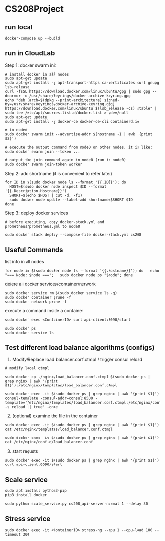 # CS208Project

## run local
```shell
docker-compose up --build
```

## run in CloudLab

Step 1: docker swarm init
```shell
# install docker in all nodes
sudo apt-get update
sudo apt-get install -y apt-transport-https ca-certificates curl gnupg lsb-release
curl -fsSL https://download.docker.com/linux/ubuntu/gpg | sudo gpg --dearmor -o /usr/share/keyrings/docker-archive-keyring.gpg
echo "deb [arch=$(dpkg --print-architecture) signed-by=/usr/share/keyrings/docker-archive-keyring.gpg] https://download.docker.com/linux/ubuntu $(lsb_release -cs) stable" | sudo tee /etc/apt/sources.list.d/docker.list > /dev/null
sudo apt-get update
sudo apt-get install -y docker-ce docker-ce-cli containerd.io

# in node0
sudo docker swarm init --advertise-addr $(hostname -I | awk '{print $2}')

# execute the output command from node0 on other nodes, it is like:
sudo docker swarm join --token ...

# output the join command again in node0 (run in node0)
sudo docker swarm join-token worker
```

Step 2: add shortname (it is convenient to refer later)
```shell
for ID in $(sudo docker node ls --format '{{.ID}}'); do
  HOST=$(sudo docker node inspect $ID --format '{{.Description.Hostname}}')
  SHORT=$(echo $HOST | cut -d. -f1)
  sudo docker node update --label-add shortname=$SHORT $ID
done
```

Step 3: deploy docker services
```shell
# before executing, copy docker-stack.yml and prometheus/prometheus.yml to node0

sudo docker stack deploy --compose-file docker-stack.yml cs208
```

## Useful Commands

list info in all nodes
```shell
for node in $(sudo docker node ls --format '{{.Hostname}}'); do   echo "=== Node: $node ===";   sudo docker node ps "$node"; done
```

delete all docker services/container/network
```shell
sudo docker service rm $(sudo docker service ls -q)
sudo docker container prune -f
sudo docker network prune -f
```

execute a command inside a container
```shell
sudo docker exec <ContainerID> curl api-client:8090/start
```

```shell
sudo docker ps
sudo docker service ls
```

## Test different load balance algorithms (configs)
1. Modify/Replace load_balancer.conf.ctmpl / trigger consul reload
```shell
# modify local ctmpl

sudo docker cp ./nginx/load_balancer.conf.ctmpl $(sudo docker ps | grep nginx | awk '{print $1}'):/etc/nginx/templates/load_balancer.conf.ctmpl

sudo docker exec -it $(sudo docker ps | grep nginx | awk '{print $1}') consul-template -consul-addr=consul:8500 -template='/etc/nginx/templates/load_balancer.conf.ctmpl:/etc/nginx/conf.d/load_balancer.conf:nginx -s reload || true' -once
```

2. (optional) examine the file in the container
```shell
sudo docker exec -it $(sudo docker ps | grep nginx | awk '{print $1}') cat /etc/nginx/templates/load_balancer.conf.ctmpl

sudo docker exec -it $(sudo docker ps | grep nginx | awk '{print $1}') cat /etc/nginx/conf.d/load_balancer.conf
```

3. start requsts
```shell
sudo docker exec -it $(sudo docker ps | grep nginx | awk '{print $1}') curl api-client:8090/start
```



## Scale service
```shell
sudo apt install python3-pip
pip3 install docker

sudo python scale_service.py cs208_api-server-normal 1 --delay 30
```

## Stress service 
```shell
sudo docker exec -it <ContainerID> stress-ng --cpu 1 --cpu-load 100 --timeout 300
```
